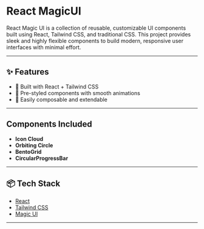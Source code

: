 # React MagicUI

React Magic UI is a collection of reusable, customizable UI components built using React, Tailwind CSS, and traditional CSS. This project provides sleek and highly flexible components to build modern, responsive user interfaces with minimal effort.

---

## ✨ Features

- 🚀 Built with React + Tailwind CSS
- 🎨 Pre-styled components with smooth animations
- 🧩 Easily composable and extendable

---

## Components Included

- **Icon Cloud**
- **Orbiting Circle**
- **BentoGrid**
- **CircularProgressBar**

---

## 📦 Tech Stack

- [React](https://react.dev/)
- [Tailwind CSS](https://tailwindcss.com/)
- [Magic UI](https://magicui.design/)

---


